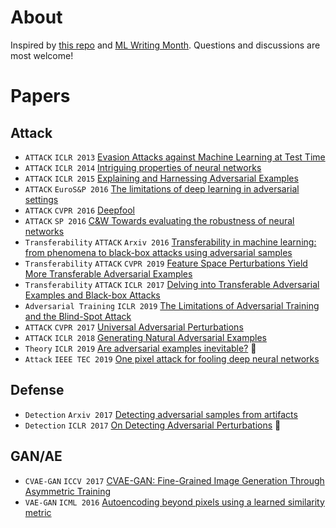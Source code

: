 # About
Inspired by [this repo](https://github.com/aleju/papers) and [ML Writing Month](https://docs.google.com/document/d/15o6m0I8g6O607mk5YPTh33Lu_aQYo7SpHhNSbLPQpWQ/mobilebasic?from=groupmessage#?utm_source=wechat_session&utm_medium=social&utm_oi=624560843380101120). Questions and discussions are most welcome!

# Papers
## Attack
- `ATTACK` `ICLR 2013` [Evasion Attacks against Machine Learning at Test Time](./2013/Evasion_attacks_against_machine_learning_at_test_time.md)
- `ATTACK` `ICLR 2014` [Intriguing properties of neural networks](./2014/Intriguing_properties_of_neural_networks.md)
- `ATTACK` `ICLR 2015` [Explaining and Harnessing Adversarial Examples](./2015/Explaining_and_Harnessing_Adversarial_Examples.md)
- `ATTACK` `EuroS&P 2016` [The limitations of deep learning in adversarial settings](./2016/The_limitations_of_deep_learning_in_adversarial_settings.md)
- `ATTACK` `CVPR 2016` [Deepfool](./2016/DeepFool.md)
- `ATTACK` `SP 2016` [C&W Towards evaluating the robustness of neural networks](./2016/Toward_evaluating_the_robustness_of_neural_networks.md)
- `Transferability` `ATTACK` `Arxiv 2016` [Transferability in machine learning: from phenomena to black-box attacks using adversarial samples](./2016/Transferability_in_machine_learning.md)
- `Transferability` `ATTACK` `CVPR 2019` [Feature Space Perturbations Yield More Transferable Adversarial Examples](./2019/Feature_Space_Perturbations_Yield_More_Transferable_Adversarial_Examples.md)
- `Transferability` `ATTACK` `ICLR 2017` [Delving into Transferable Adversarial Examples and Black-box Attacks](./2017/Delving_into_Transferable_Adversarial_Examples_and_Black-box_Attacks.md)
- `Adversarial Training` `ICLR 2019` [The Limitations of Adversarial Training and the Blind-Spot Attack](./2019/The_Limitations_of_Adversarial_Training_and_the_Blind-Spot_Attack.md)
- `ATTACK` `CVPR 2017` [Universal Adversarial Perturbations](./2017/Universal_Adversarial_Perturbations.md)
- `ATTACK` `ICLR 2018` [Generating Natural Adversarial Examples](./2018/Generating_Natural_Adversarial_Examples.md)
- `Theory` `ICLR 2019` [Are adversarial examples inevitable?](./2019/Are_adversarial_examples_inevitable.md) :thought_balloon:
- `Attack` `IEEE TEC 2019` [One pixel attack for fooling deep neural networks](./2019/One_pixel_attack_for_fooling_deep_neural_networks.md)
## Defense
- `Detection` `Arxiv 2017` [Detecting adversarial samples from artifacts](./2017/Detecting_Adversarial_Samples_from_Artifacts.md)
- `Detection` `ICLR 2017` [On Detecting Adversarial Perturbations](./2017/On_Detecting_Adversarial_Perturbations.md) :thought_balloon:

## GAN/AE
- `CVAE-GAN` `ICCV 2017` [CVAE-GAN: Fine-Grained Image Generation Through Asymmetric Training](./2017/CVAE-GAN_Fine-Grained_Image_Generation_Through_Asymmetric_Training.md)
- `VAE-GAN` `ICML 2016` [Autoencoding beyond pixels using a learned similarity metric](./2016/Autoencoding_beyond_pixels_using_a_learned_similarity_metric.md)